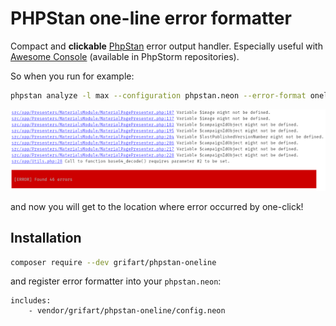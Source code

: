 # PHPStan one-line error formatter

Compact and **clickable** [PhpStan](http://github.com/phpstan/phpstan) error output handler. Especially useful with [Awesome Console](https://github.com/anthraxx/intellij-awesome-console) (available in PhpStorm repositories).

So when you run for example:

```bash
phpstan analyze -l max --configuration phpstan.neon --error-format oneline
```

![](example.png)

and now you will get to the location where error occurred by one-click!

## Installation

```bash
composer require --dev grifart/phpstan-oneline
```

and register error formatter into your `phpstan.neon`:

```neon
includes:
	- vendor/grifart/phpstan-oneline/config.neon
```
